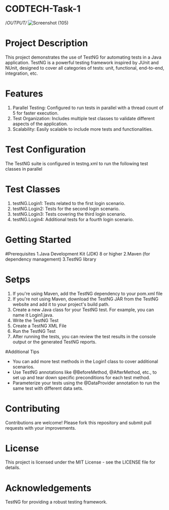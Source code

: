 # CODTECH-Task-1
/*OUTPUT/*
![Screenshot (105)](https://github.com/ThomasSoram/CODTECH-Task/assets/171699330/1c7544e4-37b0-4556-989d-08ffed9fd742)

# Project Description
This project demonstrates the use of TestNG for automating tests in a Java application. TestNG is a powerful testing framework inspired by JUnit and NUnit, designed to cover all categories of tests: unit, functional, end-to-end, integration, etc.

# Features
1. Parallel Testing: Configured to run tests in parallel with a thread count of 5 for faster execution.
2. Test Organization: Includes multiple test classes to validate different aspects of the application.
3. Scalability: Easily scalable to include more tests and functionalities.

# Test Configuration
The TestNG suite is configured in testng.xml to run the following test classes in parallel


# Test Classes
1. testNG.Login1: Tests related to the first login scenario.
2. testNG.Login2: Tests for the second login scenario.
3. testNG.Login3: Tests covering the third login scenario.
4. testNG.Login4: Additional tests for a fourth login scenario.

# Getting Started
#Prerequisites
1.Java Development Kit (JDK) 8 or higher
2.Maven (for dependency management)
3.TestNG library

# Setps

1. If you're using Maven, add the TestNG dependency to your pom.xml file
2. If you're not using Maven, download the TestNG JAR from the TestNG website and add it to your project's build path.
3. Create a new Java class for your TestNG test. For example, you can name it Login1.java.
4. Write the TestNG Test
5. Create a TestNG XML File
6. Run the TestNG Test
7. After running the tests, you can review the test results in the console output or the generated TestNG reports.

#Additional Tips

- You can add more test methods in the Login1 class to cover additional scenarios.
- Use TestNG annotations like @BeforeMethod, @AfterMethod, etc., to set up and tear down specific preconditions for each test method.
- Parameterize your tests using the @DataProvider annotation to run the same test with different data sets.


# Contributing
Contributions are welcome! Please fork this repository and submit pull requests with your improvements.

# License
This project is licensed under the MIT License - see the LICENSE file for details.

# Acknowledgements
TestNG for providing a robust testing framework.









